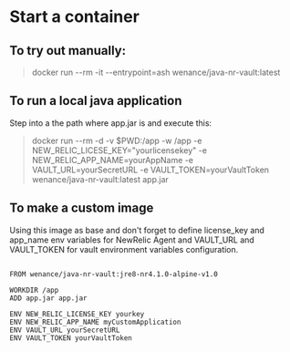 # Start a container

## To try out manually: 
 
> docker run --rm -it --entrypoint=ash wenance/java-nr-vault:latest 

## To run a local java application 

Step into a the path where app.jar is and execute this:

> docker run --rm -d -v $PWD:/app -w /app -e NEW_RELIC_LICESE_KEY="yourlicensekey" -e NEW_RELIC_APP_NAME=yourAppName -e VAULT_URL=yourSecretURL -e VAULT_TOKEN=yourVaultToken wenance/java-nr-vault:latest app.jar

## To make a custom image 

Using this image as base and don't forget to define license_key and app_name env variables for NewRelic Agent and VAULT_URL and VAULT_TOKEN for vault environment variables configuration.

```docker

FROM wenance/java-nr-vault:jre8-nr4.1.0-alpine-v1.0

WORKDIR /app
ADD app.jar app.jar

ENV NEW_RELIC_LICENSE_KEY yourkey
ENV NEW_RELIC_APP_NAME myCustomApplication
ENV VAULT_URL yourSecretURL
ENV VAULT_TOKEN yourVaultToken
```
